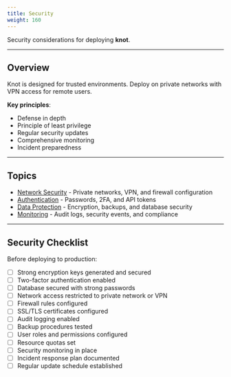 ```yaml
---
title: Security
weight: 160
---
```


Security considerations for deploying **knot**.

---

## Overview

Knot is designed for trusted environments. Deploy on private networks with VPN access for remote users.

**Key principles**:
- Defense in depth
- Principle of least privilege
- Regular security updates
- Comprehensive monitoring
- Incident preparedness

---

## Topics

- [Network Security](network/) - Private networks, VPN, and firewall configuration
- [Authentication](authentication/) - Passwords, 2FA, and API tokens
- [Data Protection](data-protection/) - Encryption, backups, and database security
- [Monitoring](monitoring/) - Audit logs, security events, and compliance

---

## Security Checklist

Before deploying to production:

- [ ] Strong encryption keys generated and secured
- [ ] Two-factor authentication enabled
- [ ] Database secured with strong passwords
- [ ] Network access restricted to private network or VPN
- [ ] Firewall rules configured
- [ ] SSL/TLS certificates configured
- [ ] Audit logging enabled
- [ ] Backup procedures tested
- [ ] User roles and permissions configured
- [ ] Resource quotas set
- [ ] Security monitoring in place
- [ ] Incident response plan documented
- [ ] Regular update schedule established
